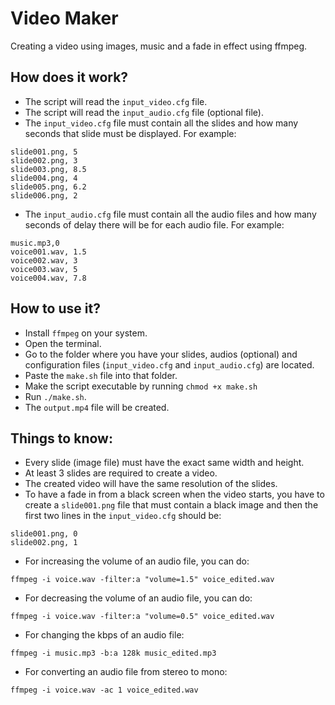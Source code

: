 # Video Maker

Creating a video using images, music and a fade in effect using ffmpeg.

## How does it work?

- The script will read the ```input_video.cfg``` file.
- The script will read the ```input_audio.cfg``` file (optional file).
- The ```input_video.cfg``` file must contain all the slides and how many seconds that slide must be displayed. For example:

```
slide001.png, 5
slide002.png, 3
slide003.png, 8.5
slide004.png, 4
slide005.png, 6.2
slide006.png, 2
```

- The ```input_audio.cfg``` file must contain all the audio files and how many seconds of delay there will be for each audio file. For example:

```
music.mp3,0
voice001.wav, 1.5
voice002.wav, 3
voice003.wav, 5
voice004.wav, 7.8
```

## How to use it?

- Install ```ffmpeg``` on your system.
- Open the terminal.
- Go to the folder where you have your slides, audios (optional) and configuration files (```input_video.cfg``` and ```input_audio.cfg```) are located.
- Paste the ```make.sh``` file into that folder.
- Make the script executable by running ```chmod +x make.sh```
- Run ```./make.sh```.
- The  ```output.mp4``` file will be created.

## Things to know:

- Every slide (image file) must have the exact same width and height.
- At least 3 slides are required to create a video.
- The created video will have the same resolution of the slides.
- To have a fade in from a black screen when the video starts, you have to create a ```slide001.png``` file that must contain a black image and then the first two lines in the ```input_video.cfg``` should be:
```
slide001.png, 0
slide002.png, 1
```
- For increasing the volume of an audio file, you can do:
```
ffmpeg -i voice.wav -filter:a "volume=1.5" voice_edited.wav
```
- For decreasing the volume of an audio file, you can do:
```
ffmpeg -i voice.wav -filter:a "volume=0.5" voice_edited.wav
```
- For changing the kbps of an audio file:
```
ffmpeg -i music.mp3 -b:a 128k music_edited.mp3
```
- For converting an audio file from stereo to mono:
```
ffmpeg -i voice.wav -ac 1 voice_edited.wav
```
